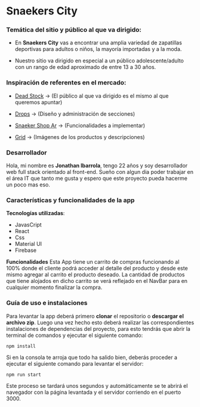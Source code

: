 # Snaekers City
### **Temática del sitio y público al que va dirigido:**

  

- En **Snaekers City** vas a encontrar una amplia variedad de zapatillas deportivas para adultos o niños, la mayoría importadas y a la moda.

 
- Nuestro sitio va dirigido en especial a un público adolescente/adulto con un rango de edad aproximado de entre 13 a 30 años.

  


  

### **Inspiración de referentes en el mercado:**

-  [Dead Stock](https://www.deadstock.com.ar/) -> (El público al que va dirigido es el mismo al que queremos apuntar)
-   [Drops](https://drops-ba.com/) -> (Diseño y administración de secciones)

-  [Snaeker Shop Ar](https://www.sneakershopar.com/) -> (Funcionalidades a implementar)

-  [Grid](https://www.grid.com.ar/) -> (Imágenes de los productos y descripciones)


### Desarrollador
Hola, mi nombre es **Jonathan Ibarrola**, tengo 22 años y soy desarrollador web full stack orientado al front-end. Sueño con algun dia poder trabajar en el área IT que tanto me gusta y espero que este proyecto pueda hacerme un poco mas eso.

### Características y funcionalidades de la app
   **Tecnologías utilizadas**: 

 - JavasCript
 - React 
 - Css
 - Material UI
 - Firebase  
 
 **Funcionalidades**
 Esta App tiene un carrito de compras funcionando al 100% donde el cliente podrá acceder al detalle del producto y desde este mismo agregar al carrito el producto deseado. La cantidad de productos que tiene alojados en dicho carrito se verá reflejado en el NavBar para en cualquier momento finalizar la compra. 

### Guía de uso e instalaciones
Para levantar la app deberá primero **clonar** el repositorio o **descargar el archivo zip**.  Luego una vez hecho esto deberá realizar las correspondientes instalaciones de dependencias del proyecto, para esto tendrás que abrir la terminal de comandos y ejecutar el siguiente comando:

    npm install 

Si en la consola te arroja que todo ha salido bien, deberás proceder a ejecutar el siguiente comando para levantar el servidor: 

    npm run start
   
Este proceso se tardará unos segundos y automáticamente se te abrirá el navegador con la página levantada y el servidor corriendo en el puerto 3000.   
